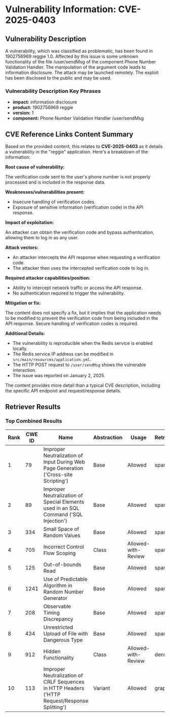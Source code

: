 # Vulnerability Information: CVE-2025-0403

## Vulnerability Description
A vulnerability, which was classified as problematic, has been found in 1902756969 reggie 1.0. Affected by this issue is some unknown functionality of the file /user/sendMsg of the component Phone Number Validation Handler. The manipulation of the argument code leads to information disclosure. The attack may be launched remotely. The exploit has been disclosed to the public and may be used.

### Vulnerability Description Key Phrases
- **impact:** information disclosure
- **product:** 1902756969 reggie
- **version:** 1
- **component:** Phone Number Validation Handler /user/sendMsg

## CVE Reference Links Content Summary
Based on the provided content, this relates to **CVE-2025-0403** as it details a vulnerability in the "reggie" application. Here's a breakdown of the information:

**Root cause of vulnerability:**

The verification code sent to the user's phone number is not properly processed and is included in the response data.

**Weaknesses/vulnerabilities present:**

*   Insecure handling of verification codes.
*   Exposure of sensitive information (verification code) in the API response.

**Impact of exploitation:**

An attacker can obtain the verification code and bypass authentication, allowing them to log in as any user.

**Attack vectors:**

*   An attacker intercepts the API response when requesting a verification code.
*   The attacker then uses the intercepted verification code to log in.

**Required attacker capabilities/position:**

*   Ability to intercept network traffic or access the API response.
*   No authentication required to trigger the vulnerability.

**Mitigation or fix:**

The content does not specify a fix, but it implies that the application needs to be modified to prevent the verification code from being included in the API response. Secure handling of verification codes is required.

**Additional Details:**

*   The vulnerability is reproducible when the Redis service is enabled locally.
*   The Redis service IP address can be modified in `src/main/resources/application.yml`.
*   The HTTP POST request to `/user/sendMsg` shows the vulnerable interaction.
*   The issue was reported on January 2, 2025.

The content provides more detail than a typical CVE description, including the specific API endpoint and request/response details.

## Retriever Results

### Top Combined Results

| Rank | CWE ID | Name | Abstraction | Usage  | Retrievers | Individual Scores |
|------|--------|------|-------------|-------|------------|-------------------|
| 1 | 79 | Improper Neutralization of Input During Web Page Generation ('Cross-site Scripting') | Base | Allowed | sparse | 0.157 |
| 2 | 89 | Improper Neutralization of Special Elements used in an SQL Command ('SQL Injection') | Base | Allowed | sparse | 0.155 |
| 3 | 334 | Small Space of Random Values | Base | Allowed | sparse | 0.129 |
| 4 | 705 | Incorrect Control Flow Scoping | Class | Allowed-with-Review | sparse | 0.127 |
| 5 | 125 | Out-of-bounds Read | Base | Allowed | sparse | 0.124 |
| 6 | 1241 | Use of Predictable Algorithm in Random Number Generator | Base | Allowed | sparse | 0.123 |
| 7 | 208 | Observable Timing Discrepancy | Base | Allowed | sparse | 0.122 |
| 8 | 434 | Unrestricted Upload of File with Dangerous Type | Base | Allowed | sparse | 0.120 |
| 9 | 912 | Hidden Functionality | Class | Allowed-with-Review | dense | 0.526 |
| 10 | 113 | Improper Neutralization of CRLF Sequences in HTTP Headers ('HTTP Request/Response Splitting') | Variant | Allowed | graph | 0.003 |

